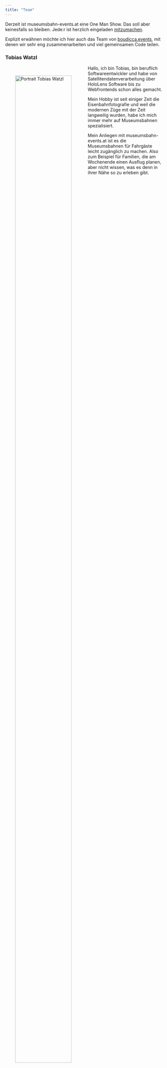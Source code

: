 ```yaml
---
title: "Team"
---
```


Derzeit ist museumsbahn-events.at eine One Man Show. Das soll aber keinesfalls so bleiben. 
Jede:r ist herzlich eingeladen [mitzumachen](/participate).

Explizit erwähnen möchte ich hier auch das Team von [boudicca.events](https://boudicca.events/), mit denen
wir sehr eng zusammenarbeiten und viel gemeinsamen Code teilen.

### Tobias Watzl

<img src="/img/team/tobias-watzl-portrait.png" alt="Portrait Tobias Watzl" style="width:90%; max-width: 200px;float: left; margin: 2rem;" /> 

Hallo, ich bin Tobias, bin beruflich Softwareentwickler und habe von Satellitendatenverarbeitung über HoloLens Software bis zu Webfrontends
schon alles gemacht. 

Mein Hobby ist seit einiger Zeit die Eisenbahnfotografie und weil die modernen Züge mit der Zeit langweilig wurden, 
habe ich mich immer mehr auf Museumsbahnen spezialisiert.

Mein Anliegen mit museumsbahn-events.at ist es die Museumsbahnen für Fahrgäste leicht zugänglich zu machen. 
Also zum Beispiel für Familien, die am Wochenende einen Ausflug planen, aber nicht wissen, was es denn in ihrer Nähe so zu
erleben gibt.

